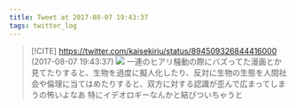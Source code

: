 ```yaml
---
title: Tweet at 2017-08-07 19:43:37
tags: twitter_log
---
```


> [!CITE] https://twitter.com/kaisekiriu/status/894509326844416000 (2017-08-07 19:43:37)
> ![](https://twitter.com/kaisekiriu/status/894509326844416000)
> 一連のヒアリ騒動の際にバズってた漫画とか見てたりすると、生物を過度に擬人化したり、反対に生物の生態を人間社会や倫理に当てはめたりすると、双方に対する認識が歪んで広まってしまうの怖いよなあ
> 特にイデオロギーなんかと結びついちゃうと
